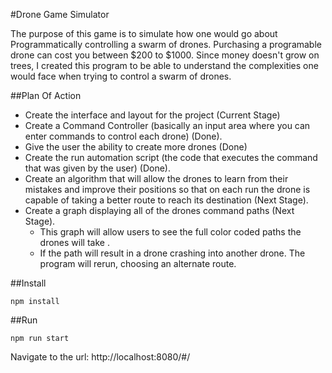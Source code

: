 #Drone Game Simulator

The purpose of this game is to simulate how one would go about Programmatically controlling a swarm of drones.
Purchasing a programable drone can cost you between $200 to $1000. Since money doesn't grow on trees, I created
this program to be able to understand the complexities one would face when trying to control a swarm of drones.

##Plan Of Action
- Create the interface and layout for the project (Current Stage)
- Create a Command Controller (basically an input area where you can enter commands to control each drone) (Done).
- Give the user the ability to create more drones (Done)
- Create the run automation script (the code that executes the command that was given by the user) (Done).
- Create an algorithm that will allow the drones to learn from their mistakes and improve their positions so that on each
    run the drone is capable of taking a better route to reach its destination (Next Stage).
- Create a graph displaying all of the drones command paths (Next Stage).
    - This graph will allow users to see the full color coded paths the drones will take .
    - If the path will result in a drone crashing into another drone. The program will rerun, choosing an alternate route.



##Install
~~~
npm install
~~~

##Run
~~~
npm run start
~~~
Navigate to the url: http://localhost:8080/#/

